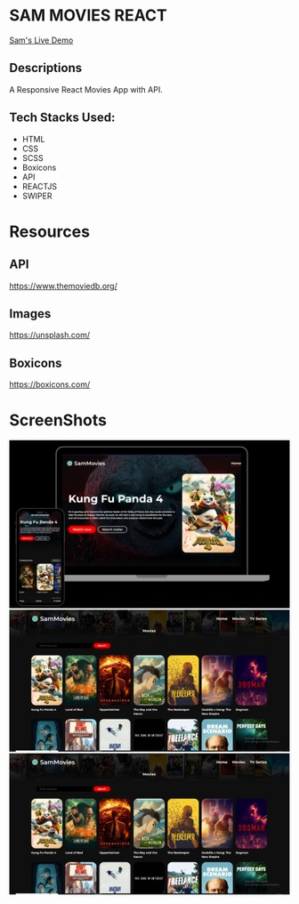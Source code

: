 # SAM MOVIES REACT

<a href="https://sam-movies.vercel.app/" target="_blank">Sam's Live Demo</a>

## Descriptions

A Responsive React Movies App with API.

## Tech Stacks Used:

- HTML
- CSS
- SCSS
- Boxicons
- API
- REACTJS
- SWIPER

# Resources

## API

https://www.themoviedb.org/

## Images

https://unsplash.com/

## Boxicons

https://boxicons.com/

# ScreenShots

![image](images/movie1.png)
<br>
![image](images/movie2.png)
<br>
![image](images/movie2.png)
